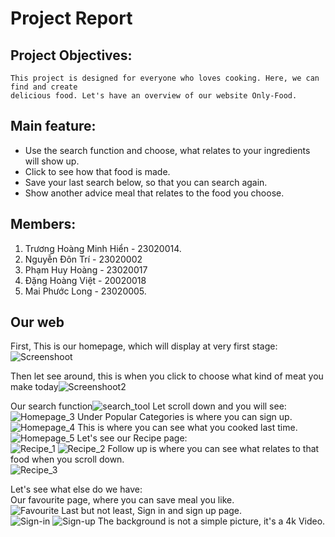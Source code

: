 # Project Report

## Project Objectives:  
	This project is designed for everyone who loves cooking. Here, we can find and create   
	delicious food. Let's have an overview of our website Only-Food.  
## Main feature:

* Use the search function and choose, what relates to your ingredients will show up.  
* Click to see how that food is made.  
* Save your last search below, so that you can search again.  
* Show another advice meal that relates to the food you choose.

## Members: 
1. Trương Hoàng Minh Hiển \- 23020014\.  
2. Nguyễn Đôn Trí \- 23020002  
3. Phạm Huy Hoàng \- 23020017  
4. Đặng Hoàng Việt \- 20020018  
5. Mai Phước Long \- 23020005\.

## Our web

First, This is our homepage, which will display at very first stage:  
![Screenshoot](/public/images/report/home_page.png)

Then let see around, this is when you click to choose what kind of meat you make today![Screenshoot2](/public/images/report/pic2.png)

Our search function![search_tool](/public/images/report/search.png) 
Let scroll down and you will see: 
![Homepage_3](/public/images/report/pic3.png) 
Under Popular Categories is where you can sign up.  
![Homepage_4](/public/images/report/pic4.png) 
This is where you can see what you cooked last time.
![Homepage_5](/public/images/report/pic4.png) 
Let's see our Recipe page:  
![Recipe_1](/public/images/report/recipe1.png) 
![Recipe_2](/public/images/report/recipe2.png) 
Follow up is where you can see what relates to that food when you scroll down.  
![Recipe_3](/public/images/report/recipe3.png) 

Let's see what else do we have:  
Our favourite page, where you can save meal you like.  
![Favourite](/public/images/report/fav.png) 
Last but not least, Sign in and sign up page.  
![Sign-in](/public/images/report/sign-in.png) 
![Sign-up](/public/images/report/sign-up.png) 
The background is not a simple picture, it's a 4k Video.













